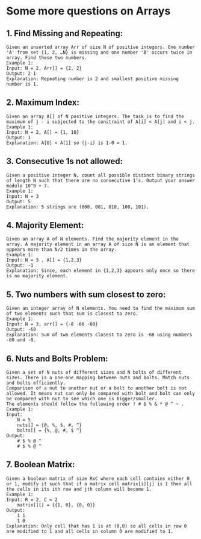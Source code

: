 # Some more questions on Arrays

## 1. Find Missing and Repeating:
    Given an unsorted array Arr of size N of positive integers. One number 'A' from set {1, 2, …N} is missing and one number 'B' occurs twice in array. Find these two numbers.
    Example 1:
    Input: N = 2, Arr[] = {2, 2}
    Output: 2 1
    Explanation: Repeating number is 2 and smallest positive missing number is 1.

## 2. Maximum Index:
    Given an array A[] of N positive integers. The task is to find the maximum of j - i subjected to the constraint of A[i] < A[j] and i < j.
    Example 1:
    Input: N = 2, A[] = {1, 10}
    Output: 1
    Explanation: A[0] < A[1] so (j-i) is 1-0 = 1.

## 3. Consecutive 1s not allowed:
    Given a positive integer N, count all possible distinct binary strings of length N such that there are no consecutive 1’s. Output your answer modulo 10^9 + 7.
    Example 1:
    Input: N = 3
    Output: 5
    Explanation: 5 strings are (000, 001, 010, 100, 101).

## 4. Majority Element:
    Given an array A of N elements. Find the majority element in the array. A majority element in an array A of size N is an element that appears more than N/2 times in the array.
    Example 1:
    Input: N = 3 , A[] = {1,2,3} 
    Output: -1
    Explanation: Since, each element in {1,2,3} appears only once so there is no majority element.

## 5. Two numbers with sum closest to zero:
    Given an integer array of N elements. You need to find the maximum sum of two elements such that sum is closest to zero.
    Example 1:
    Input: N = 3, arr[] = {-8 -66 -60}
    Output: -68
    Explanation: Sum of two elements closest to zero is -68 using numbers -60 and -8.

## 6. Nuts and Bolts Problem:
    Given a set of N nuts of different sizes and N bolts of different sizes. There is a one-one mapping between nuts and bolts. Match nuts and bolts efficiently.
    Comparison of a nut to another nut or a bolt to another bolt is not allowed. It means nut can only be compared with bolt and bolt can only be compared with nut to see which one is bigger/smaller.
    The elements should follow the following order ! # $ % & * @ ^ ~ .  
    Example 1:
    Input: 
        N = 5
        nuts[] = {@, %, $, #, ^}
        bolts[] = {%, @, #, $ ^}
    Output: 
        # $ % @ ^
        # $ % @ ^

## 7. Boolean Matrix:
    Given a boolean matrix of size RxC where each cell contains either 0 or 1, modify it such that if a matrix cell matrix[i][j] is 1 then all the cells in its ith row and jth column will become 1.
    Example 1:
    Input: R = 2, C = 2
        matrix[][] = {{1, 0}, {0, 0}}
    Output: 
        1 1
        1 0 
    Explanation: Only cell that has 1 is at (0,0) so all cells in row 0 are modified to 1 and all cells in column 0 are modified to 1.
    